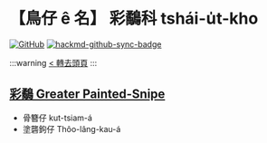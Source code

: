 # 【鳥仔 ê 名】 彩鷸科 tshái-u̍t-kho

[![GitHub](https://img.shields.io/badge/GitHub-black?logo=github)](https://github.com/siansiansu/tsiau-a-e-mia)
[![hackmd-github-sync-badge](https://hackmd.io/v8qV_uN8Se25aAgJrjUDGg/badge)](https://hackmd.io/v8qV_uN8Se25aAgJrjUDGg)

:::warning
[< 轉去頭頁](https://hackmd.io/@siansiansu/Hy4VzNvha)
:::

## [彩鷸 Greater Painted-Snipe](https://www.instagram.com/p/ChfPVWpv5C_/)

- 骨簪仔 kut-tsiam-á
- 塗礱鉤仔 Thôo-lâng-kau-á
